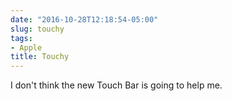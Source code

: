 ```yaml
---
date: "2016-10-28T12:18:54-05:00"
slug: touchy
tags:
- Apple
title: Touchy
---
```


I don't think the new Touch Bar is going to help me.
